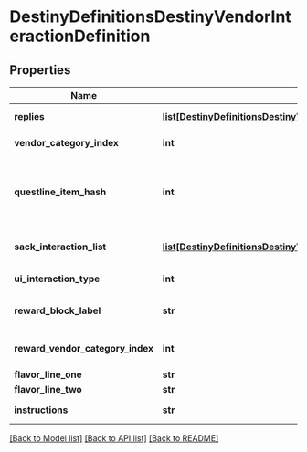 # DestinyDefinitionsDestinyVendorInteractionDefinition

## Properties
Name | Type | Description | Notes
------------ | ------------- | ------------- | -------------
**replies** | [**list[DestinyDefinitionsDestinyVendorInteractionReplyDefinition]**](DestinyDefinitionsDestinyVendorInteractionReplyDefinition.md) | The potential replies that the user can make to the interaction. | [optional] 
**vendor_category_index** | **int** | If &gt;&#x3D; 0, this is the category of sale items to show along with this interaction dialog. | [optional] 
**questline_item_hash** | **int** | If this interaction dialog is about a quest, this is the questline related to the interaction.You can use this to show the quest overview, or even the character&#39;s status with the quest ifyou use it to find the character&#39;s current Quest Step by checking their inventory against this questlineItemHash&#39;sDestinyInventoryItemDefinition.setData. | [optional] 
**sack_interaction_list** | [**list[DestinyDefinitionsDestinyVendorInteractionSackEntryDefinition]**](DestinyDefinitionsDestinyVendorInteractionSackEntryDefinition.md) | If this interaction is meant to show you sacks, this is the list of types of sacks to be shown.If empty, the interaction is not meant to show sacks. | [optional] 
**ui_interaction_type** | **int** | A UI hint for the behavior of the interaction screen.  BNet doesn&#39;t use this, but you can choose to. | [optional] 
**reward_block_label** | **str** | If this interaction is displaying rewards, this is the text to use for the header of thereward-displaying section of the interaction. | [optional] 
**reward_vendor_category_index** | **int** | If the vendor&#39;s reward list is sourced from one of his categories, this is the index intothe category array of items to show. | [optional] 
**flavor_line_one** | **str** | If the vendor interaction has flavor text, this is some of it. | [optional] 
**flavor_line_two** | **str** | If the vendor interaction has flavor text, this is the rest of it. | [optional] 
**instructions** | **str** | The localized text telling the player what to do when they see this dialog. | [optional] 

[[Back to Model list]](../README.md#documentation-for-models) [[Back to API list]](../README.md#documentation-for-api-endpoints) [[Back to README]](../README.md)


